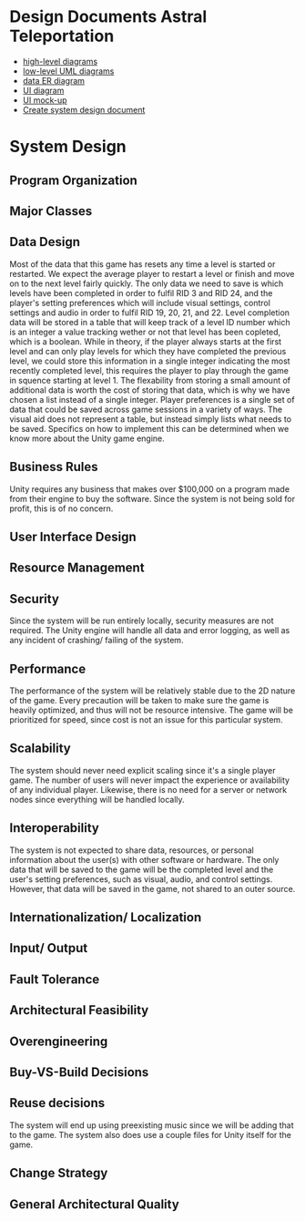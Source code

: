 # Design Documents Astral Teleportation

- [high-level diagrams](https://inserthere.com)
- [low-level UML diagrams](https://inserthere.com)
- [data ER diagram](https://github.com/sounderdisc/POOPproject/blob/main/artifacts/DesignDocuments/ERD.png)
- [UI diagram](https://drive.google.com/file/d/1Eqcxoi1_-u2WgieiP-B5B0fkeOvHUEI7/view?usp=sharing)
- [UI mock-up](https://drive.google.com/file/d/1dMAj4dYYyvTMJUVLegpz6Mg5TUY13SVJ/view?usp=sharing)
- [Create system design document](https://inserthere.com)


# System Design

## Program Organization

## Major Classes

## Data Design
Most of the data that this game has resets any time a level is started or restarted. We expect the average player to restart a level or finish and move on to the next level fairly quickly. The only data we need to save is which levels have been completed in order to fulfil RID 3 and RID 24, and the player's setting preferences which will include visual settings, control settings and audio in order to fulfil RID 19, 20, 21, and 22.
Level completion data will be stored in a table that will keep track of a level ID number which is an integer a value tracking wether or not that level has been copleted, which is a boolean. While in theory, if the player always starts at the first level and can only play levels for which they have completed the previous level, we could store this information in a single integer indicating the most recently completed level, this requires the player to play through the game in squence starting at level 1. The flexability from storing a small amount of additional data is worth the cost of storing that data, which is why we have chosen a list instead of a single integer.
Player preferences is a single set of data that could be saved across game sessions in a variety of ways. The visual aid does not represent a table, but instead simply lists what needs to be saved. Specifics on how to implement this can be determined when we know more about the Unity game engine.

## Business Rules
Unity requires any business that makes over $100,000 on a program made from their engine to buy the software. Since the system is not being sold for profit, this is of no concern.

## User Interface Design

## Resource Management

## Security
Since the system will be run entirely locally, security measures are not required. The Unity engine will handle all data and error logging, as well as any incident of crashing/ failing of the system.

## Performance
The performance of the system will be relatively stable due to the 2D nature of the game. Every precaution will be taken to make sure the game is heavily optimized, and thus will not be resource intensive. The game will be prioritized for speed, since cost is not an issue for this particular system.

## Scalability
The system should never need explicit scaling since it's a single player game. The number of users will never impact the experience or availability of any individual player. Likewise, there is no need for a server or network nodes since everything will be handled locally. 

## Interoperability
The system is not expected to share data, resources, or personal information about the user(s) with other software or hardware. The only data that will be saved to the game 
will be the completed level and the user's setting preferences, such as visual, audio, and control settings. However, that data will be saved in the game, not shared to an 
outer source.

## Internationalization/ Localization

## Input/ Output

## Fault Tolerance

## Architectural Feasibility

## Overengineering

## Buy-VS-Build Decisions

## Reuse decisions
The system will end up using preexisting music since we will be adding that to the game. 
The system also does use a couple files for Unity itself for the game.

## Change Strategy

## General Architectural Quality
